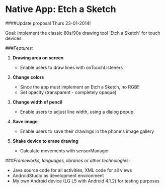 # Native App: Etch a Sketch

####Update proposal Thurs 23-01-2014!

Goal: Implement the classic 80s/90s drawing tool 'Etch a Sketch' for touch devices

###*Features:*

1. <b>Drawing area on screen</b>
	* Enable users to draw lines with onTouchListeners

2. <b>Change colors</b>
	* Since the app must implement an Etch a Sketch, no RGB!!
	* Set opacity (transparent - completely opaque)
	
3.	<b>Change width of pencil</b>
	* Enable users to adjust line width, using a dialog popup
	   
3. <b>Save image</b>
	* Enable users to save their drawings in the phone's image gallery
	
4. <b>Shake device to erase drawing</b>
	* Calculate movements with sensorManager
	
###*Frameworks, languages, libraries or other technologies:*
* Java source code for all activities, XML code for all views
* AndroidStudio as development environment
* My own Android device (LG L5 with Android 4.1.2) for testing purposes
